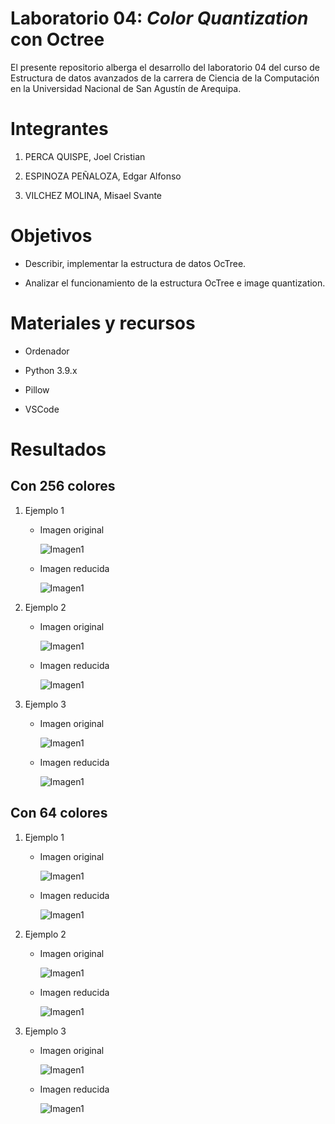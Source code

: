 # Laboratorio 04: *Color Quantization* con Octree

El presente repositorio alberga el desarrollo del laboratorio 04 del curso de Estructura de datos avanzados de la carrera de Ciencia de la Computación en la Universidad Nacional de San Agustín de Arequipa.

# Integrantes

1. PERCA QUISPE, Joel Cristian

2. ESPINOZA PEÑALOZA, Edgar Alfonso

3. VILCHEZ MOLINA, Misael Svante

# Objetivos

* Describir, implementar la estructura de datos OcTree.

* Analizar el funcionamiento de la estructura OcTree e image quantization.

# Materiales y recursos

* Ordenador

* Python 3.9.x

* Pillow

* VSCode

# Resultados

## Con 256 colores

1. Ejemplo 1
    
    * Imagen original

        ![Imagen1](docs/256/faraon.png)

    * Imagen reducida

        ![Imagen1](docs/256/faraon_out.png)

1. Ejemplo 2
    
    * Imagen original

        ![Imagen1](docs/256/misti.png)

    * Imagen reducida

        ![Imagen1](docs/256/misti_out.png)

1. Ejemplo 3
    
    * Imagen original

        ![Imagen1](docs/256/machupicchu.png)

    * Imagen reducida

        ![Imagen1](docs/256/machupicchu_out.png)


## Con 64 colores

1. Ejemplo 1
    
    * Imagen original

        ![Imagen1](docs/64/faraon.png)

    * Imagen reducida

        ![Imagen1](docs/64/faraon_out.png)

1. Ejemplo 2
    
    * Imagen original

        ![Imagen1](docs/64/misti.png)

    * Imagen reducida

        ![Imagen1](docs/64/misti_out.png)

1. Ejemplo 3
    
    * Imagen original

        ![Imagen1](docs/64/machupicchu.png)

    * Imagen reducida

        ![Imagen1](docs/64/machupicchu_out.png)